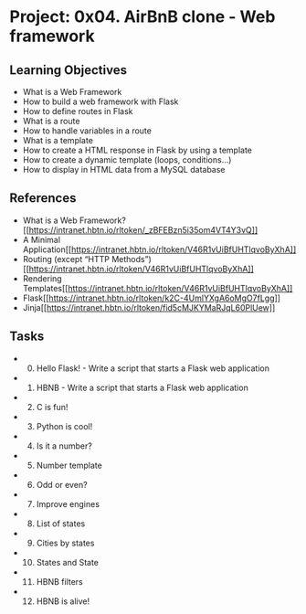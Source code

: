 # Project: 0x04. AirBnB clone - Web framework

## Learning Objectives
+ What is a Web Framework
+ How to build a web framework with Flask
+ How to define routes in Flask
+ What is a route
+ How to handle variables in a route
+ What is a template
+ How to create a HTML response in Flask by using a template
+ How to create a dynamic template (loops, conditions…)
+ How to display in HTML data from a MySQL database

## References
+ What is a Web Framework?[[https://intranet.hbtn.io/rltoken/_zBFEBzn5i35om4VT4Y3vQ]]
+ A Minimal Application[[https://intranet.hbtn.io/rltoken/V46R1vUiBfUHTlqvoByXhA]]
+ Routing (except “HTTP Methods”)[[https://intranet.hbtn.io/rltoken/V46R1vUiBfUHTlqvoByXhA]]
+ Rendering Templates[[https://intranet.hbtn.io/rltoken/V46R1vUiBfUHTlqvoByXhA]]
+ Flask[[https://intranet.hbtn.io/rltoken/k2C-4UmlYXgA6oMgO7fLgg]]
+ Jinja[[https://intranet.hbtn.io/rltoken/fid5cMJKYMaRJqL60PlUew]]

## Tasks
+ 0. Hello Flask! - Write a script that starts a Flask web application
+ 1. HBNB - Write a script that starts a Flask web application
+ 2. C is fun!
+ 3. Python is cool!
+ 4. Is it a number?
+ 5. Number template
+ 6. Odd or even?
+ 7. Improve engines
+ 8. List of states
+ 9. Cities by states
+ 10. States and State
+ 11. HBNB filters
+ 12. HBNB is alive!
